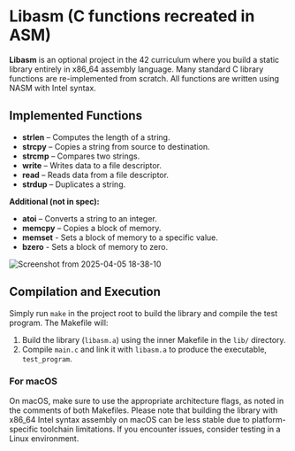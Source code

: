 # Libasm (C functions recreated in ASM)

**Libasm** is an optional project in the 42 curriculum where you build a static library entirely in x86_64 assembly language. Many standard C library functions are re-implemented from scratch. All functions are written using NASM with Intel syntax.


## Implemented Functions

- **strlen** – Computes the length of a string.
- **strcpy** – Copies a string from source to destination.
- **strcmp** – Compares two strings.
- **write** – Writes data to a file descriptor.
- **read** – Reads data from a file descriptor.
- **strdup** – Duplicates a string.
  
**Additional (not in spec):**
- **atoi** – Converts a string to an integer.
- **memcpy** – Copies a block of memory.
- **memset** - Sets a block of memory to a specific value.
- **bzero** - Sets a block of memory to zero.

![Screenshot from 2025-04-05 18-38-10](https://github.com/user-attachments/assets/de7ef7ef-30e5-4332-b38f-84924f343fce)

## Compilation and Execution

Simply run `make` in the project root to build the library and compile the test program. The Makefile will:

1. Build the library (`libasm.a`) using the inner Makefile in the `lib/` directory.
2. Compile `main.c` and link it with `libasm.a` to produce the executable, `test_program`.

### For macOS

On macOS, make sure to use the appropriate architecture flags, as noted in the comments of both Makefiles. Please note that building the library with x86_64 Intel syntax assembly on macOS can be less stable due to platform-specific toolchain limitations. If you encounter issues, consider testing in a Linux environment.
